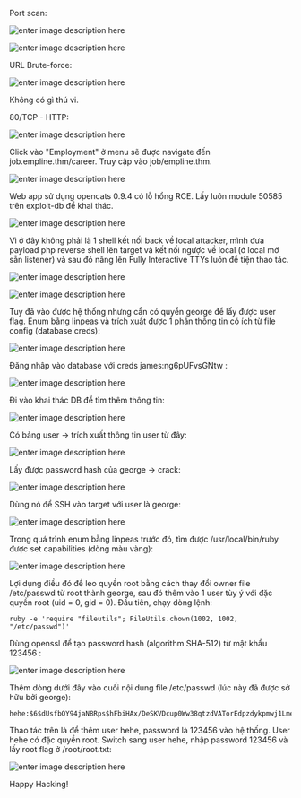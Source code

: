 ﻿Port scan:

![enter image description here](https://imgur.com/3Hp0cRi.png)

![enter image description here](https://imgur.com/G12HT1o.png)

URL Brute-force:

![enter image description here](https://imgur.com/lpQqoxw.png)

Không có gì thú vi.

80/TCP - HTTP:

![enter image description here](https://imgur.com/65iiZb9.png)

Click vào "Employment" ở menu sẽ được navigate đến job.empline.thm/career. Truy cập vào job/empline.thm.

![enter image description here](https://imgur.com/8golcUt.png)

Web app sử dụng opencats 0.9.4 có lỗ hổng RCE. Lấy luôn module 50585 trên exploit-db để khai thác.

![enter image description here](https://imgur.com/s46qGEo.png)

Vì ở đây không phải là 1 shell kết nối back về local attacker, mình đưa payload php reverse shell lên target và kết nối ngược về local (ở local mở sẵn listener) và sau đó nâng lên Fully Interactive TTYs luôn để tiện thao tác.

![enter image description here](https://imgur.com/r2OSrN6.png) 

![enter image description here](https://imgur.com/oOpzyYt.png)

Tuy đã vào được hệ thống nhưng cần có quyền george để lấy được user flag.
Enum bằng linpeas và trích xuất được 1 phần thông tin có ích từ file config (database creds):

![enter image description here](https://imgur.com/7xVSHby.png)

Đăng nhâp vào database với creds james:ng6pUFvsGNtw :

![enter image description here](https://imgur.com/AcFXx2e.png)


Đi vào khai thác DB để tìm thêm thông tin:

![enter image description here](https://imgur.com/OR5Pj7b.png)

Có bảng user -> trích xuất thông tin user từ đây:

![enter image description here](https://imgur.com/Gf012Di.png)

Lấy được password hash của george -> crack:

![enter image description here](https://imgur.com/ESgWny7.png)

Dùng nó để SSH vào target với user là george:

![enter image description here](https://imgur.com/n7CUiKx.png)

Trong quá trình enum bằng linpeas trước đó, tìm được /usr/local/bin/ruby được set capabilities (dòng màu vàng):

![enter image description here](https://imgur.com/S96XtNi.png)

Lợi dụng điều đó để leo quyền root bằng cách thay đổi owner file /etc/passwd từ root thành george, sau đó thêm vào 1 user tùy ý với đặc quyền root (uid = 0, gid = 0).
Đầu tiên, chạy dòng lệnh: 

```
ruby -e 'require "fileutils"; FileUtils.chown(1002, 1002, "/etc/passwd")'
```
Dùng openssl để tạo password hash (algorithm SHA-512) từ mật khẩu 123456 :

![enter image description here](https://imgur.com/M6QL1qy.png)

Thêm dòng dưới đây vào cuối nội dung file /etc/passwd (lúc này đã được sở hữu bởi george):
```
hehe:$6$dUsfbOY94jaN8Rps$hFbiHAx/DeSKVDcup0Ww38qtzdVATorEdpzdykpmwj1Lmeat4dFlr2mjkqaDWRKIcn93bqqoknERkHOLLSh7h/:0:0::/root:/bin/bash
```

Thao tác trên là để thêm user hehe, password là 123456 vào hệ thống. User hehe có đặc quyền root.
Switch sang user hehe, nhập password 123456 và lấy root flag ở /root/root.txt:

![enter image description here](https://imgur.com/BhXCXNv.png)

Happy Hacking!
